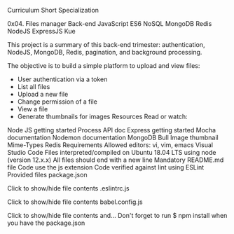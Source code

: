 Curriculum
Short Specialization

0x04. Files manager
Back-end JavaScript ES6 NoSQL MongoDB Redis NodeJS ExpressJS Kue

This project is a summary of this back-end trimester: authentication, NodeJS, MongoDB, Redis, pagination, and background processing.

The objective is to build a simple platform to upload and view files:

* User authentication via a token
* List all files
* Upload a new file
* Change permission of a file
* View a file
* Generate thumbnails for images
Resources
Read or watch:

Node JS getting started
Process API doc
Express getting started
Mocha documentation
Nodemon documentation
MongoDB
Bull
Image thumbnail
Mime-Types
Redis
Requirements
Allowed editors: vi, vim, emacs Visual Studio Code
Files interpreted/compiled on Ubuntu 18.04 LTS using node (version 12.x.x)
All files should end with a new line
Mandatory README.md file
Code use the js extension
Code verified against lint using ESLint
Provided files
package.json

Click to show/hide file contents
.eslintrc.js

Click to show/hide file contents
babel.config.js

Click to show/hide file contents
and...
Don't forget to run $ npm install when you have the package.json
